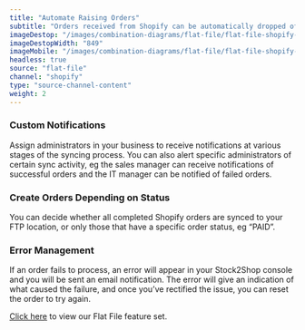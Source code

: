 ```yaml
---
title: "Automate Raising Orders"
subtitle: "Orders received from Shopify can be automatically dropped off at an FTP location as flat files."
imageDestop: "/images/combination-diagrams/flat-file/flat-file-shopify-orders.svg"
imageDestopWidth: "849"
imageMobile: "/images/combination-diagrams/flat-file/flat-file-shopify-orders.svg"
headless: true
source: "flat-file"
channel: "shopify"
type: "source-channel-content"
weight: 2
---
```


### Custom Notifications
Assign administrators in your business to receive notifications at various stages of the syncing process. You can also alert specific administrators of certain sync activity, eg the sales manager can receive notifications of successful orders and the IT manager can be notified of failed orders.

### Create Orders Depending on Status
You can decide whether all completed Shopify orders are synced to your FTP location, or only those that have a specific order status, eg “PAID”.

### Error Management
If an order fails to process, an error will appear in your Stock2Shop console and you will be sent an email notification. The error will give an indication of what caused the failure, and once you’ve rectified the issue, you can reset the order to try again.

[Click here](/help/features/flat-file/ "Flat File Features") to view our Flat File feature set.
